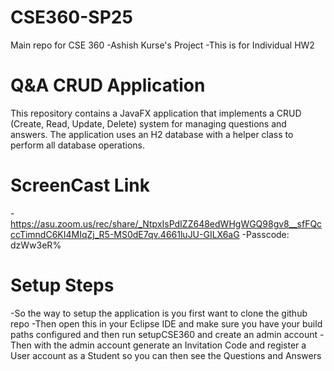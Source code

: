# CSE360-SP25

Main repo for CSE 360
-Ashish Kurse's Project 
-This is for Individual HW2
# Q&A CRUD Application

This repository contains a JavaFX application that implements a CRUD (Create, Read, Update, Delete) system for managing questions and answers. The application uses an H2 database with a helper class to perform all database operations.

# ScreenCast Link
  -https://asu.zoom.us/rec/share/_NtpxIsPdIZZ648edWHgWGQ98gv8__sfFQcccTimndC6KI4MIqZj_R5-MS0dE7qv.4661luJU-GILX6aG
  -Passcode: dzWw3eR%
# Setup Steps
  -So the way to setup the application is you first want to clone the github repo
  -Then open this in your Eclipse IDE and make sure you have your build paths configured and then run setupCSE360 and create an admin account 
  -Then with the admin account generate an Invitation Code and register a User account as a Student so you can then see the Questions and Answers






